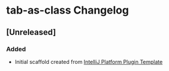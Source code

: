 <!-- Keep a Changelog guide -> https://keepachangelog.com -->

# tab-as-class Changelog

## [Unreleased]
### Added
- Initial scaffold created from [IntelliJ Platform Plugin Template](https://github.com/JetBrains/intellij-platform-plugin-template)
